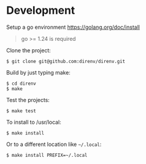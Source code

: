 # Development

Setup a go environment https://golang.org/doc/install

> go >= 1.24 is required

Clone the project:

    $ git clone git@github.com:direnv/direnv.git

Build by just typing make:

    $ cd direnv
    $ make

Test the projects:

    $ make test

To install to /usr/local:

    $ make install

Or to a different location like `~/.local`:

    $ make install PREFIX=~/.local
